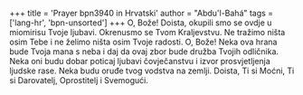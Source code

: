 +++
title = 'Prayer bpn3940 in Hrvatski'
author = "Abdu'l-Bahá"
tags = ['lang-hr', 'bpn-unsorted']
+++
O, Bože! Doista, okupili smo se ovdje u miomirisu Tvoje ljubavi. Okrenusmo se Tvom Kraljevstvu. Ne tražimo ništa osim Tebe i ne želimo ništa osim Tvoje radosti. O, Bože! Neka ova hrana bude Tvoja mana s neba i daj da ovaj zbor bude družba Tvojih odličnika. Neka oni budu dobar poticaj ljubavi čovječanstvu i izvor prosvjetljenja ljudske rase. Neka budu oruđe tvog vodstva na zemlji. Doista, Ti si Moćni, Ti si Darovatelj, Oprostitelj i Svemogući.
